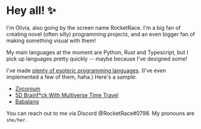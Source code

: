 # Hey all! ✨

I'm Olivia, also going by the screen name RocketRace. I'm a big fan of creating novel (often silly) programming projects, and an even bigger fan of making something visual with them!

My main languages at the moment are Python, Rust and Typescript, but I pick up languages pretty quickly -- maybe because I've designed some!

I've made [plenty of esoteric programming languages](https://esolangs.org/wiki/user:RocketRace). (I've even implemented a few of them, haha.) Here's a sample:
* [Zirconium](https://esolangs.org/wiki/Zirconium)
* [5D Brainf*ck With Multiverse Time Travel](https://esolangs.org/wiki/5D_Brainfuck_With_Multiverse_Time_Travel)
* [Babalang](https://esolangs.org/wiki/Babalang)

You can reach out to me via Discord @RocketRace#0798. My pronouns are `she/her`.

<!--
**RocketRace/RocketRace** is a ✨ _special_ ✨ repository because its `README.md` (this file) appears on your GitHub profile.

Here are some ideas to get you started:

- 🔭 I’m currently working on ...
- 🌱 I’m currently learning ...
- 👯 I’m looking to collaborate on ...
- 🤔 I’m looking for help with ...
- 💬 Ask me about ...
- 📫 How to reach me: ...
- 😄 Pronouns: ...
- ⚡ Fun fact: ...
-->
